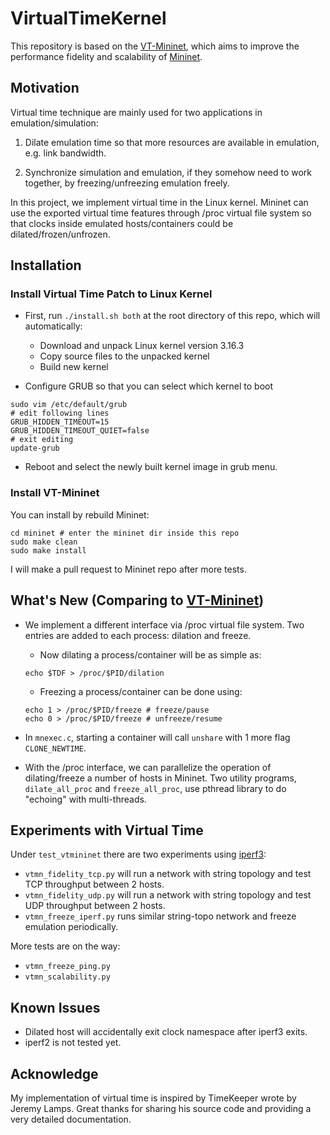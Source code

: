 # VirtualTimeKernel

This repository is based on the [VT-Mininet](https://github.com/littlepretty/VirtualTimeForMininet), which
aims to improve the performance fidelity and scalability of [Mininet](http://mininet.org/).

## Motivation
Virtual time technique are mainly used for two applications in emulation/simulation:

1. Dilate emulation time so that more resources are available in emulation, e.g. link bandwidth.

2. Synchronize simulation and emulation, if they somehow need to work together, by freezing/unfreezing emulation freely.

In this project, we implement virtual time in the Linux kernel.
Mininet can use the exported virtual time features through /proc virtual file system so that
clocks inside emulated hosts/containers could be dilated/frozen/unfrozen.

## Installation
### Install Virtual Time Patch to Linux Kernel
* First, run `./install.sh both` at the root directory of this repo, which will automatically:
    * Download and unpack Linux kernel version 3.16.3
    * Copy source files to the unpacked kernel
    * Build new kernel

* Configure GRUB so that you can select which kernel to boot
```
sudo vim /etc/default/grub
# edit following lines
GRUB_HIDDEN_TIMEOUT=15
GRUB_HIDDEN_TIMEOUT_QUIET=false
# exit editing
update-grub
```

* Reboot and select the newly built kernel image in grub menu.

### Install VT-Mininet
You can install by rebuild Mininet:
```
cd mininet # enter the mininet dir inside this repo
sudo make clean
sudo make install
```

I will make a pull request to Mininet repo after more tests.

## What's New (Comparing to [VT-Mininet](https://github.com/littlepretty/VirtualTimeForMininet))
* We implement a different interface via /proc virtual file system.
Two entries are added to each process: dilation and freeze.
    * Now dilating a process/container will be as simple as:
    ```
    echo $TDF > /proc/$PID/dilation
    ```
    * Freezing a process/container can be done using:
    ```
    echo 1 > /proc/$PID/freeze # freeze/pause
    echo 0 > /proc/$PID/freeze # unfreeze/resume
    ```

* In `mnexec.c`, starting a container will call `unshare` with 1 more flag `CLONE_NEWTIME`.

* With the /proc interface, we can parallelize the operation of dilating/freeze a number of hosts in Mininet.
Two utility programs, `dilate_all_proc` and `freeze_all_proc`, use pthread library to do "echoing" with multi-threads.


## Experiments with Virtual Time
Under `test_vtmininet` there are two experiments using [iperf3](https://github.com/esnet/iperf):

* `vtmn_fidelity_tcp.py` will run a network with string topology and test TCP throughput between 2 hosts.
* `vtmn_fidelity_udp.py` will run a network with string topology and test UDP throughput between 2 hosts.
* `vtmn_freeze_iperf.py` runs similar string-topo network and freeze emulation periodically.

More tests are on the way:

* `vtmn_freeze_ping.py`
* `vtmn_scalability.py`

## Known Issues
* Dilated host will accidentally exit clock namespace after iperf3 exits.
* iperf2 is not tested yet.

## Acknowledge
My implementation of virtual time is inspired by TimeKeeper wrote by Jeremy Lamps.
Great thanks for sharing his source code and providing a very detailed documentation.

